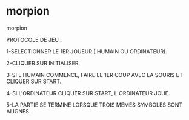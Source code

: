# morpion
morpion


PROTOCOLE DE JEU : 

 1-SELECTIONNER LE 1ER JOUEUR ( HUMAIN OU ORDINATEUR).
 
 2-CLIQUER SUR INITIALISER.
 
 3-SI L HUMAIN COMMENCE, FAIRE LE 1ER COUP AVEC LA SOURIS ET CLIQUER SUR START.
 
 4-SI L'ORDINATEUR CLIQUER SUR START, L ORDINATEUR JOUE.
 
 5-LA PARTIE SE TERMINE LORSQUE TROIS MEMES SYMBOLES SONT ALIGNES.
